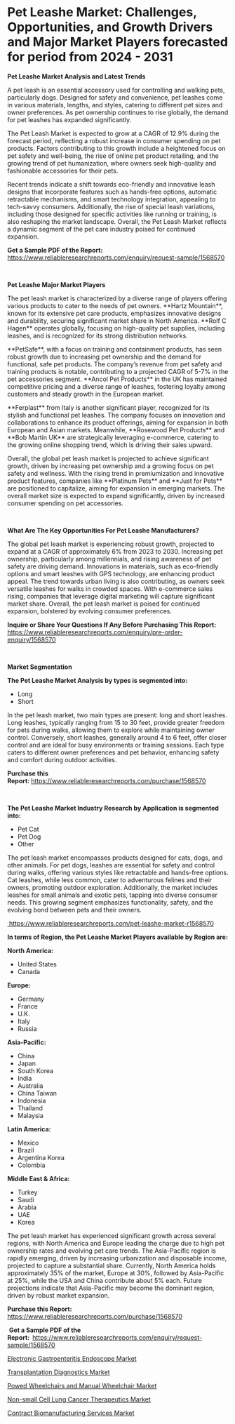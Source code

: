 <p><h1>Pet Leashe Market: Challenges, Opportunities, and Growth Drivers and Major Market Players forecasted for period from 2024 - 2031</h1></p><p><strong>Pet Leashe Market Analysis and Latest Trends</strong></p>
<p><p>A pet leash is an essential accessory used for controlling and walking pets, particularly dogs. Designed for safety and convenience, pet leashes come in various materials, lengths, and styles, catering to different pet sizes and owner preferences. As pet ownership continues to rise globally, the demand for pet leashes has expanded significantly.</p><p>The Pet Leash Market is expected to grow at a CAGR of 12.9% during the forecast period, reflecting a robust increase in consumer spending on pet products. Factors contributing to this growth include a heightened focus on pet safety and well-being, the rise of online pet product retailing, and the growing trend of pet humanization, where owners seek high-quality and fashionable accessories for their pets.</p><p>Recent trends indicate a shift towards eco-friendly and innovative leash designs that incorporate features such as hands-free options, automatic retractable mechanisms, and smart technology integration, appealing to tech-savvy consumers. Additionally, the rise of special leash variations, including those designed for specific activities like running or training, is also reshaping the market landscape. Overall, the Pet Leash Market reflects a dynamic segment of the pet care industry poised for continued expansion.</p></p>
<p><strong>Get a Sample PDF of the Report:&nbsp;</strong> <a href="https://www.reliableresearchreports.com/enquiry/request-sample/1568570?utm_campaign=12&utm_medium=2&utm_source=Github&utm_content=ia&utm_term=14102024&utm_id=pet-leashe">https://www.reliableresearchreports.com/enquiry/request-sample/1568570</a></p>
<p>&nbsp;</p>
<p><strong>Pet Leashe Major Market Players</strong></p>
<p><p>The pet leash market is characterized by a diverse range of players offering various products to cater to the needs of pet owners. **Hartz Mountain**, known for its extensive pet care products, emphasizes innovative designs and durability, securing significant market share in North America. **Rolf C Hagen** operates globally, focusing on high-quality pet supplies, including leashes, and is recognized for its strong distribution networks.</p><p>**PetSafe**, with a focus on training and containment products, has seen robust growth due to increasing pet ownership and the demand for functional, safe pet products. The company’s revenue from pet safety and training products is notable, contributing to a projected CAGR of 5-7% in the pet accessories segment. **Ancol Pet Products** in the UK has maintained competitive pricing and a diverse range of leashes, fostering loyalty among customers and steady growth in the European market.</p><p>**Ferplast** from Italy is another significant player, recognized for its stylish and functional pet leashes. The company focuses on innovation and collaborations to enhance its product offerings, aiming for expansion in both European and Asian markets. Meanwhile, **Rosewood Pet Products** and **Bob Martin UK** are strategically leveraging e-commerce, catering to the growing online shopping trend, which is driving their sales upward.</p><p>Overall, the global pet leash market is projected to achieve significant growth, driven by increasing pet ownership and a growing focus on pet safety and wellness. With the rising trend in premiumization and innovative product features, companies like **Platinum Pets** and **Just for Pets** are positioned to capitalize, aiming for expansion in emerging markets. The overall market size is expected to expand significantly, driven by increased consumer spending on pet accessories.</p></p>
<p>&nbsp;</p>
<p><strong>What Are The Key Opportunities For Pet Leashe Manufacturers?</strong></p>
<p><p>The global pet leash market is experiencing robust growth, projected to expand at a CAGR of approximately 6% from 2023 to 2030. Increasing pet ownership, particularly among millennials, and rising awareness of pet safety are driving demand. Innovations in materials, such as eco-friendly options and smart leashes with GPS technology, are enhancing product appeal. The trend towards urban living is also contributing, as owners seek versatile leashes for walks in crowded spaces. With e-commerce sales rising, companies that leverage digital marketing will capture significant market share. Overall, the pet leash market is poised for continued expansion, bolstered by evolving consumer preferences.</p></p>
<p><strong>Inquire or Share Your Questions If Any Before Purchasing This Report:</strong> <a href="https://www.reliableresearchreports.com/enquiry/pre-order-enquiry/1568570?utm_campaign=12&utm_medium=2&utm_source=Github&utm_content=ia&utm_term=14102024&utm_id=pet-leashe">https://www.reliableresearchreports.com/enquiry/pre-order-enquiry/1568570</a></p>
<p>&nbsp;</p>
<p><strong>Market Segmentation</strong></p>
<p><strong>The Pet Leashe Market Analysis by types is segmented into:</strong></p>
<p><ul><li>Long</li><li>Short</li></ul></p>
<p><p>In the pet leash market, two main types are present: long and short leashes. Long leashes, typically ranging from 15 to 30 feet, provide greater freedom for pets during walks, allowing them to explore while maintaining owner control. Conversely, short leashes, generally around 4 to 6 feet, offer closer control and are ideal for busy environments or training sessions. Each type caters to different owner preferences and pet behavior, enhancing safety and comfort during outdoor activities.</p></p>
<p><strong>Purchase this Report:&nbsp;</strong><a href="https://www.reliableresearchreports.com/purchase/1568570?utm_campaign=12&utm_medium=2&utm_source=Github&utm_content=ia&utm_term=14102024&utm_id=pet-leashe">https://www.reliableresearchreports.com/purchase/1568570</a></p>
<p>&nbsp;</p>
<p><strong>The Pet Leashe Market Industry Research by Application is segmented into:</strong></p>
<p><ul><li>Pet Cat</li><li>Pet Dog</li><li>Other</li></ul></p>
<p><p>The pet leash market encompasses products designed for cats, dogs, and other animals. For pet dogs, leashes are essential for safety and control during walks, offering various styles like retractable and hands-free options. Cat leashes, while less common, cater to adventurous felines and their owners, promoting outdoor exploration. Additionally, the market includes leashes for small animals and exotic pets, tapping into diverse consumer needs. This growing segment emphasizes functionality, safety, and the evolving bond between pets and their owners.</p></p>
<p><a href="https://www.reliableresearchreports.com/pet-leashe-market-r1568570?utm_campaign=12&utm_medium=2&utm_source=Github&utm_content=ia&utm_term=14102024&utm_id=pet-leashe">&nbsp;https://www.reliableresearchreports.com/pet-leashe-market-r1568570</a></p>
<p><strong>In terms of Region, the Pet Leashe Market Players available by Region are:</strong></p>
<p>
    <p> <strong> North America: </strong>
        <ul>
            <li>United States</li>
            <li>Canada</li>
        </ul>
        </p> 
    <p> <strong> Europe: </strong>
        <ul>
            <li>Germany</li>
            <li>France</li>
            <li>U.K.</li>
            <li>Italy</li>
            <li>Russia</li>
        </ul>
        </p> 
    <p> <strong> Asia-Pacific: </strong>
        <ul>
            <li>China</li>
            <li>Japan</li>
            <li>South Korea</li>
            <li>India</li>
            <li>Australia</li>
            <li>China Taiwan</li>
            <li>Indonesia</li>
            <li>Thailand</li>
            <li>Malaysia</li>
        </ul>
        </p> 
    <p> <strong> Latin America: </strong>
        <ul>
            <li>Mexico</li>
            <li>Brazil</li>
            <li>Argentina Korea</li>
            <li>Colombia</li>
        </ul>
        </p> 
    <p> <strong> Middle East & Africa: </strong>
        <ul>
            <li>Turkey</li>
            <li>Saudi</li>
            <li>Arabia</li>
            <li>UAE</li>
            <li>Korea</li>
        </ul>
    </p>
    </p>
<p><p>The pet leash market has experienced significant growth across several regions, with North America and Europe leading the charge due to high pet ownership rates and evolving pet care trends. The Asia-Pacific region is rapidly emerging, driven by increasing urbanization and disposable income, projected to capture a substantial share. Currently, North America holds approximately 35% of the market, Europe at 30%, followed by Asia-Pacific at 25%, while the USA and China contribute about 5% each. Future projections indicate that Asia-Pacific may become the dominant region, driven by robust market expansion.</p></p>
<p><strong>Purchase this Report: </strong><a href="https://www.reliableresearchreports.com/purchase/1568570?utm_campaign=12&utm_medium=2&utm_source=Github&utm_content=ia&utm_term=14102024&utm_id=pet-leashe">https://www.reliableresearchreports.com/purchase/1568570</a></p>
<p>&nbsp;<strong>Get a Sample PDF of the Report:&nbsp;&nbsp;</strong><a href="https://www.reliableresearchreports.com/enquiry/request-sample/1568570?utm_campaign=12&utm_medium=2&utm_source=Github&utm_content=ia&utm_term=14102024&utm_id=pet-leashe">https://www.reliableresearchreports.com/enquiry/request-sample/1568570</a></p>
<p><strong></strong></p>
<p><p><a href="https://github.com/GenaGaines34/Market-Research-Report-List-1/blob/main/electronic-gastroenteritis-endoscope-market.md?utm_campaign=12&utm_medium=2&utm_source=Github&utm_content=ia&utm_term=14102024&utm_id=pet-leashe">Electronic Gastroenteritis Endoscope Market</a></p><p><a href="https://www.linkedin.com/pulse/transplantation-diagnostics-momentum-charting-81-cagr-path-abdoc?trk=public_post_embed_feed-article-content&utm_campaign=12&utm_medium=2&utm_source=Github&utm_content=ia&utm_term=14102024&utm_id=pet-leashe">Transplantation Diagnostics Market</a></p><p><a href="https://github.com/AbbasMahmud554/Market-Research-Report-List-1/blob/main/powed-wheelchairs-and-manual-wheelchair-market.md?utm_campaign=12&utm_medium=2&utm_source=Github&utm_content=ia&utm_term=14102024&utm_id=pet-leashe">Powed Wheelchairs and Manual Wheelchair Market</a></p><p><a href="https://www.linkedin.com/pulse/non-small-cell-lung-cancer-therapeutics-market-size-share-ypidc?trk=public_post_embed_feed-article-content&utm_campaign=12&utm_medium=2&utm_source=Github&utm_content=ia&utm_term=14102024&utm_id=pet-leashe">Non-small Cell Lung Cancer Therapeutics Market</a></p><p><a href="https://www.linkedin.com/pulse/contract-biomanufacturing-services-market-report-product-type-lcklc?trk=public_post_embed_feed-article-content&utm_campaign=12&utm_medium=2&utm_source=Github&utm_content=ia&utm_term=14102024&utm_id=pet-leashe">Contract Biomanufacturing Services Market</a></p></p>